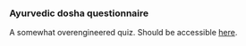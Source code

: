 ### Ayurvedic dosha questionnaire

A somewhat overengineered quiz. Should be accessible [here](https://dmos62.github.io/ayurveda-dosha-quiz/).
